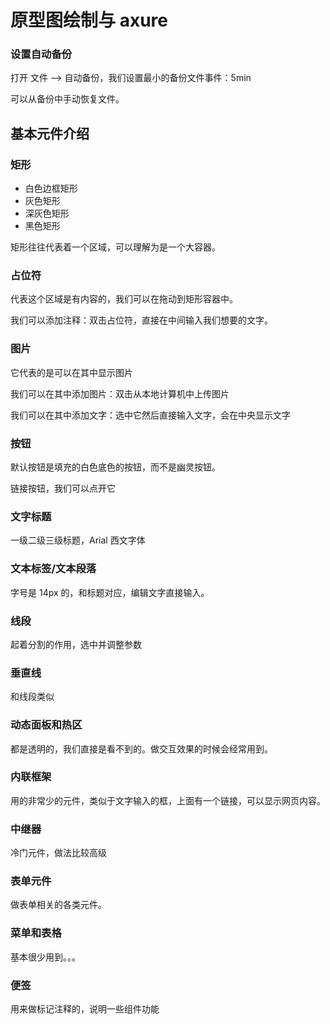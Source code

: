 # 原型图绘制与 axure



### 设置自动备份

打开 文件 --> 自动备份，我们设置最小的备份文件事件：5min

可以从备份中手动恢复文件。





## 基本元件介绍



### 矩形

- 白色边框矩形
- 灰色矩形
- 深灰色矩形
- 黑色矩形

矩形往往代表着一个区域，可以理解为是一个大容器。



### 占位符

代表这个区域是有内容的，我们可以在拖动到矩形容器中。

我们可以添加注释：双击占位符，直接在中间输入我们想要的文字。



### 图片

它代表的是可以在其中显示图片

我们可以在其中添加图片：双击从本地计算机中上传图片

我们可以在其中添加文字：选中它然后直接输入文字，会在中央显示文字



### 按钮

默认按钮是填充的白色底色的按钮，而不是幽灵按钮。

链接按钮，我们可以点开它



### 文字标题

一级二级三级标题，Arial 西文字体



### 文本标签/文本段落

字号是 14px 的，和标题对应，编辑文字直接输入。



### 线段

起着分割的作用，选中并调整参数



### 垂直线

和线段类似



### 动态面板和热区

都是透明的，我们直接是看不到的。做交互效果的时候会经常用到。



### 内联框架

用的非常少的元件，类似于文字输入的框，上面有一个链接，可以显示网页内容。



### 中继器

冷门元件，做法比较高级



### 表单元件

做表单相关的各类元件。



### 菜单和表格

基本很少用到。。。



### 便签

用来做标记注释的，说明一些组件功能





